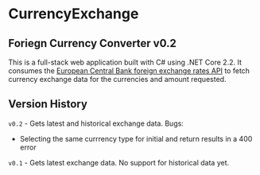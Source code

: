 # CurrencyExchange
## Foriegn Currency Converter v0.2

This is a full-stack web application built with C# using .NET Core 2.2. It consumes the [European Central Bank foreign exchange rates API](https://exchangeratesapi.io/) to fetch currency exchange data for the currencies and amount requested.

## Version History

`v0.2` - Gets latest and historical exchange data.
  Bugs:
  - Selecting the same currrency type for initial and return results in a 400 error
  
`v0.1` - Gets latest exchange data. No support for historical data yet.

